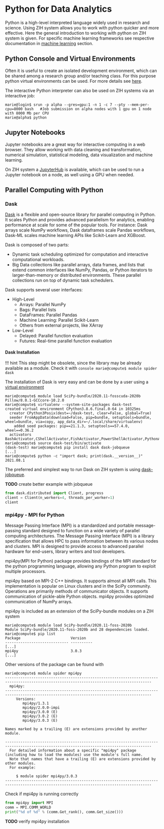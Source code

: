 # Python for Data Analytics

Python is a high-level interpreted language widely used in research and science. Using ZIH system
allows you to work with python quicker and more effective. Here the general introduction to working
with python on ZIH system is given. For specific machine learning frameworks see respective
documentation in [machine learning](machine_learning.md) section.

## Python Console and Virtual Environments

Often it is useful to create an isolated development environment, which can be shared among
a research group and/or teaching class. For this purpose python virtual environments can be used.
For more details see [here](python_virtual_environments.md).

The interactive Python interpreter can also be used on ZIH systems via an interactive job:

```console
marie@login$ srun -p alpha --gres=gpu:1 -n 1 -c 7 --pty --mem-per-cpu=8000 bash   #Job submission on alpha nodes with 1 gpu on 1 node with 8000 Mb per CPU
marie@alpha$ python
```

## Jupyter Notebooks

Jupyter notebooks are a great way for interactive computing in a web
browser. They allow working with data cleaning and transformation,
numerical simulation, statistical modeling, data visualization and machine learning.

On ZIH system a [JupyterHub](../access/jupyterhub.md) is available, which can be used to run
a Jupyter notebook on a node, as well using a GPU when needed.  

## Parallel Computing with Python

### Dask

[Dask](https://dask.org/) is a flexible and open-source library for parallel computing in Python.
It scales Python and provides advanced parallelism for analytics, enabling performance at
scale for some of the popular tools. For instance: Dask arrays scale NumPy workflows, Dask
dataframes scale Pandas workflows, Dask-ML scales machine learning APIs like Scikit-Learn and
XGBoost.

Dask is composed of two parts:

- Dynamic task scheduling optimized for computation and interactive computational workloads.
- Big Data collections like parallel arrays, data frames, and lists that extend common interfaces
  like NumPy, Pandas, or Python iterators to larger-than-memory or distributed environments.
  These parallel collections run on top of dynamic task schedulers.

Dask supports several user interfaces:

- High-Level
    - Arrays: Parallel NumPy
    - Bags: Parallel lists
    - DataFrames: Parallel Pandas
    - Machine Learning: Parallel Scikit-Learn
    - Others from external projects, like XArray
- Low-Level
    - Delayed: Parallel function evaluation
    - Futures: Real-time parallel function evaluation

#### Dask Installation

!!! hint
    This step might be obsolete, since the library may be already available as a module.
    Check it with
    ```console
    marie@compute$ module spider dask
    ```

The installation of Dask is very easy and can be done by a user using a [virtual environment](python_virtual_environments.md)

```console
marie@compute$ module load SciPy-bundle/2020.11-fosscuda-2020b Pillow/8.0.1-GCCcore-10.2.0
marie@compute$ virtualenv --system-site-packages dask-test
created virtual environment CPython3.8.6.final.0-64 in 10325ms
  creator CPython3Posix(dest=~/dask-test, clear=False, global=True)
  seeder FromAppData(download=False, pip=bundle, setuptools=bundle, wheel=bundle, via=copy, app_data_dir=~/.local/share/virtualenv)
    added seed packages: pip==21.1.3, setuptools==57.4.0, wheel==0.36.2
  activators BashActivator,CShellActivator,FishActivator,PowerShellActivator,PythonActivator,XonshActivator
marie@compute$ source dask-test/bin/activate
(dask-test) marie@compute$ pip install dask dask-jobqueue
[...]
marie@compute$ python -c "import dask; print(dask.__version__)"
2021.08.1
```

The preferred and simplest way to run Dask on ZIH system is using
[dask-jobqueue](https://jobqueue.dask.org/).

**TODO** create better example with jobqueue

```python
from dask.distributed import Client, progress
client = Client(n_workers=4, threads_per_worker=1)
client
```

### mpi4py -  MPI for Python

Message Passing Interface (MPI) is a standardized and portable
message-passing standard designed to function on a wide variety of
parallel computing architectures. The Message Passing Interface (MPI) is
a library specification that allows HPC to pass information between its
various nodes and clusters. MPI is designed to provide access to advanced
parallel hardware for end-users, library writers and tool developers.

mpi4py(MPI for Python) package provides bindings of the MPI standard for
the python programming language, allowing any Python program to exploit
multiple processors.

mpi4py based on MPI-2 C++ bindings. It supports almost all MPI calls.
This implementation is popular on Linux clusters and in the SciPy
community. Operations are primarily methods of communicator objects. It
supports communication of pickle-able Python objects. mpi4py provides
optimized communication of NumPy arrays.

mpi4py is included as an extension of the SciPy-bundle modules on a ZIH system

```console
marie@compute$ module load SciPy-bundle/2020.11-foss-2020b
Module SciPy-bundle/2020.11-foss-2020b and 28 dependencies loaded.
marie@compute$ pip list
Package                       Version
----------------------------- ----------
[...]
mpi4py                        3.0.3
[...]
```

Other versions of the package can be found with

```console
marie@compute$ module spider mpi4py
-----------------------------------------------------------------------------------------------------------------------------------------
  mpi4py:
-----------------------------------------------------------------------------------------------------------------------------------------
     Versions:
        mpi4py/1.3.1
        mpi4py/2.0.0-impi
        mpi4py/3.0.0 (E)
        mpi4py/3.0.2 (E)
        mpi4py/3.0.3 (E)

Names marked by a trailing (E) are extensions provided by another module.

-----------------------------------------------------------------------------------------------------------------------------------------
  For detailed information about a specific "mpi4py" package (including how to load the modules) use the module's full name.
  Note that names that have a trailing (E) are extensions provided by other modules.
  For example:

     $ module spider mpi4py/3.0.3
-----------------------------------------------------------------------------------------------------------------------------------------
```

Check if mpi4py is running correctly

```python
from mpi4py import MPI
comm = MPI.COMM_WORLD
print("%d of %d" % (comm.Get_rank(), comm.Get_size()))
```

**TODO** verify mpi4py installation


